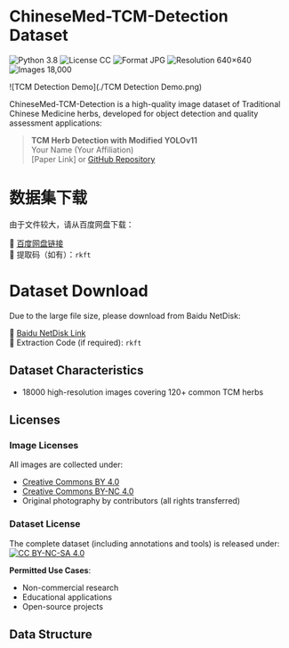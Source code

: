 # ChineseMed-TCM-Detection Dataset
![Python 3.8](https://img.shields.io/badge/python-3.8-blue.svg?style=plastic)
![License CC](https://img.shields.io/badge/license-CC-green.svg?style=plastic)
![Format JPG](https://img.shields.io/badge/format-JPG/PNG-green.svg?style=plastic)
![Resolution 640×640](https://img.shields.io/badge/resolution-640×640-green.svg?style=plastic)
![Images 18,000](https://img.shields.io/badge/images-18,000-green.svg?style=plastic)

![TCM Detection Demo](./TCM Detection  Demo.png)

ChineseMed-TCM-Detection is a high-quality image dataset of Traditional Chinese Medicine herbs, developed for object detection and quality assessment applications:

> **TCM Herb Detection with Modified YOLOv11**  
> Your Name (Your Affiliation)  
> [Paper Link] or [GitHub Repository](https://github.com/yourname/ChineseMed-TCM-Detection)

# 数据集下载
由于文件较大，请从百度网盘下载：

🔗 [百度网盘链接]( https://pan.baidu.com/s/18mcia4KaKQfOci-duvIdOQ?pwd=rkft)  
🔑 提取码（如有）：`rkft`

# Dataset Download
Due to the large file size, please download from Baidu NetDisk:

🔗 [Baidu NetDisk Link](https://pan.baidu.com/s/18mcia4KaKQfOci-duvIdOQ?pwd=rkft)  
🔑 Extraction Code (if required): `rkft`

## Dataset Characteristics
- 18000 high-resolution images covering 120+ common TCM herbs

## Licenses
### Image Licenses
All images are collected under:
- [Creative Commons BY 4.0](https://creativecommons.org/licenses/by/4.0/)
- [Creative Commons BY-NC 4.0](https://creativecommons.org/licenses/by-nc/4.0/)
- Original photography by contributors (all rights transferred)

### Dataset License
The complete dataset (including annotations and tools) is released under:  
[![CC BY-NC-SA 4.0](https://licensebuttons.net/l/by-nc-sa/4.0/88x31.png)](https://creativecommons.org/licenses/by-nc-sa/4.0/)

**Permitted Use Cases**:
- Non-commercial research
- Educational applications
- Open-source projects

## Data Structure

